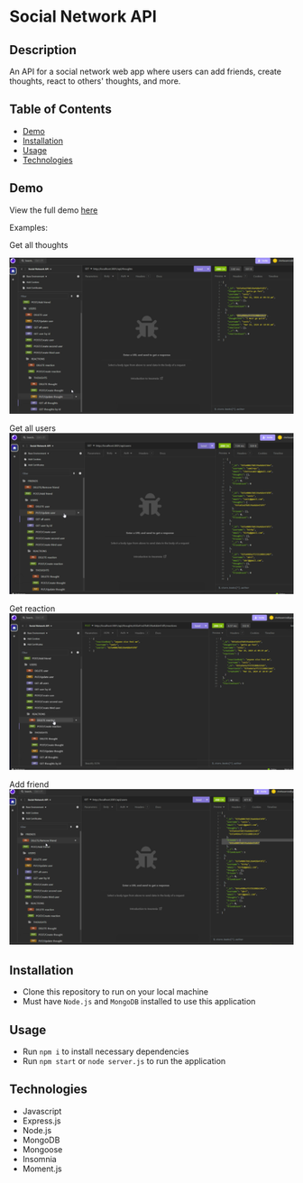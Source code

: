 # Social Network API

## Description
An API for a social network web app where users can add friends, create thoughts, react to others' thoughts, and more.

## Table of Contents

* [Demo](#demo)
* [Installation](#installation)
* [Usage](#usage)
* [Technologies](#technologies)

## Demo

View the full demo [here](https://drive.google.com/file/d/1UVP3Wx6KyB7xTmPEFwj0kv_GpoA4p7Vr/view?usp=sharing)

Examples:

Get all thoughts

![Get all thoughts](public/images/GET-all-thoughts.png)

Get all users
![Get all users](public/images/GET-all-users.png)

Get reaction
![Get reaction](public/images/GET-reaction.png)

Add friend
![Add friend](public/images/ADD-friend.png)

## Installation

* Clone this repository to run on your local machine
* Must have `Node.js` and `MongoDB` installed to use this application

## Usage
* Run `npm i` to install necessary dependencies
* Run `npm start` or `node server.js` to run the application

## Technologies
* Javascript
* Express.js
* Node.js
* MongoDB
* Mongoose
* Insomnia
* Moment.js